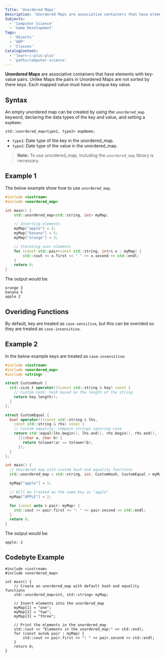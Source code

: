 ```yaml
---
Title: 'Unordered Maps'
Description: 'Unordered Maps are associative containers that have elements with key-value pairs.'
Subjects:
  - 'Computer Science'
  - 'Game Development'
Tags:
  - 'Objects'
  - 'OOP'
  - 'Classes'
CatalogContent:
  - 'learn-c-plus-plus'
  - 'paths/computer-science'
---
```


**Unordered Maps** are associative containers that have elements with key-value pairs. Unlike Maps the pairs in Unordered Maps are not sorted by there keys. Each mapped value must have a unique key value.

## Syntax

An empty unordered map can be created by using the `unordered_map` keyword, declaring the data types of the key and value, and setting a `mapName`:

```pseudo
std::unordered_map<type1, type2> mapName;
```

- `type1`: Date type of the key in the unordered_map.
- `type2`: Date type of the value in the unordered_map.

> **Note:** To use unordered_map, including the `unordered_map` library is necessary.

## Example 1

The below example show how to use `unordered_map`.

```cpp
#include <iostream>
#include <unordered_map>

int main() {
    std::unordered_map<std::string, int> myMap;

    // Inserting elements
    myMap["apple"] = 2;
    myMap["banana"] = 5;
    myMap["orange"] = 3;

    // Iterating over elements
    for (const std::pair<const std::string, int>& x : myMap) {
        std::cout << x.first << " " << x.second << std::endl;
    }
    return 0;
}
```

The output would be:

```shell
orange 3
banana 5
apple 2
```

## Overiding Functions

By default, key are treated as `case-sensitive`, but this can be overided so they are treated as `case-insensitive`.

## Example 2

In the below example keys are treated as `case-insensitive`.

```cpp
#include <iostream>
#include <unordered_map>
#include <string>

struct CustomHash {
  std::size_t operator()(const std::string & key) const {
    // Custom hash: hash based on the length of the string
    return key.length();
  }
};

struct CustomEqual {
  bool operator()(const std::string & lhs,
    const std::string & rhs) const {
    // Custom equality: compare strings ignoring case
    return std::equal(lhs.begin(), lhs.end(), rhs.begin(), rhs.end(),
      [](char a, char b) {
        return tolower(a) == tolower(b);
      });
  }
};

int main() {
  // Unordered map with custom hash and equality functions
  std::unordered_map < std::string, int, CustomHash, CustomEqual > myMap;

  myMap["apple"] = 1;

  // Will be treated as the same key as "apple"
  myMap["APPLE"] = 2;

  for (const auto & pair: myMap) {
    std::cout << pair.first << ": " << pair.second << std::endl;
  }
  return 0;
}
```

The output would be:

```shell
apple: 2
```

## Codebyte Example

```codebyte/cpp
#include <iostream>
#include <unordered_map>

int main() {
    // Create an unordered_map with default hash and equality functions
    std::unordered_map<int, std::string> myMap;

    // Insert elements into the unordered_map
    myMap[1] = "one";
    myMap[2] = "two";
    myMap[3] = "three";

    // Print the elements in the unordered_map
    std::cout << "Elements in the unordered_map:" << std::endl;
    for (const auto& pair : myMap) {
        std::cout << pair.first << ": " << pair.second << std::endl;
    }
    return 0;
}
```
